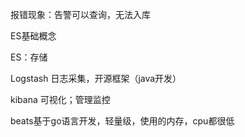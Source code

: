 报错现象：告警可以查询，无法入库

ES基础概念

  ES：存储

  Logstash 日志采集，开源框架（java开发）

  kibana 可视化；管理监控

  beats基于go语言开发，轻量级，使用的内存，cpu都很低
